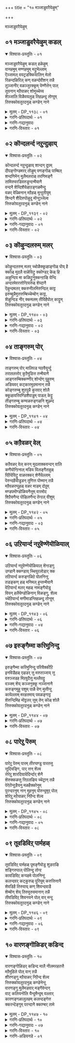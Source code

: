 +++
title = "१० मञ्जाडुवरैयेऴुम्"

+++

मञ्जाडुवरैयेऴुम्

## ०१ मञ्जाडुवरैयेऴुम् कडल्

<details open><summary>विश्वास-प्रस्तुतिः - ०१</summary>

मञ्जाडुवरैयेऴुम् कडल् हळेऴुम्  
वानहमुम् मण्णहमुम् मट्रुमॆल्लाम्  
ऎञ्जामल् वयट्रडक्कियालिन् मेलो  
रिळन्दळिरिल् कण् वळर्न्दवीशन् तन्नै  
तुञ्जानीर् वळञ्जुरक्कूम् पॆण्णैत्तॆन् पाल्  
तूयनान् मऱैयाळर् शोमुच्चॆय्य  
शॆञ्जालि विळैवयलुळ् तिहऴ्न्दु तोण्ऱुम्  
तिरुक्कोवलूरदनुळ् कण्डेन् नाने
</details>

<details><summary>मूलम् - DP_११३८ - ०१</summary>

मञ्जाडुवरैयेऴुम् कडल् हळेऴुम्  
वानहमुम् मण्णहमुम् मट्रुमॆल्लाम्  
ऎञ्जामल् वयट्रडक्कियालिन् मेलो  
रिळन्दळिरिल् कण् वळर्न्दवीशन् तन्नै  
तुञ्जानीर् वळञ्जुरक्कूम् पॆण्णैत्तॆन् पाल्  
तूयनान् मऱैयाळर् शोमुच्चॆय्य  
शॆञ्जालि विळैवयलुळ् तिहऴ्न्दु तोण्ऱुम्  
तिरुक्कोवलूरदनुळ् कण्डेन् नाने
</details>

<details><summary>गरणि-प्रतिपदार्थः - ०१</summary>

मञ्जु=मोडगळु, आडु=सुळिदाडुवन्थ, वरै=पर्वतगळु, एऴुम्=एळन्नू कडल् हळ्=कडलुगळु, एऴुम्=एळन्नू, वान् उलहुम्=मेलण लोकगळॆल्लवन्नू, मण् उलहुम्=भूलोकवन्नू, मट्रुम् ऎल्लाम्=इतर उळिद ऎल्लवन्नू, ऎञ्जामल्=हाळागदन्तॆ, कॆट्टुहोगदन्तॆ, वयट्रु=हॊट्टॆयल्लि, अडक्कि=अडगिसिकॊण्डु, ओर्=साटियिल्लद, आलिन्=आलद, इळम्=ऎळॆय, तळिरिल् मेल्=चिगुरॆलॆय मेलॆ, कण् वळर्न्द=पवडिसिद\(निद्रिसिद\), ईशन् तन्नै=सर्वेश्वरन, तुञ्जा=ऎन्दिगू कॊरॆयागद, नीर्=नीरिन, वळम्=समृद्धियाद, शुरुक्कूम्-प्रवहिसुव, पॆण्णै=पॆण्णै नदिय,\(दक्षिण पिनाकिनि नदिय\) तॆन् पाल्=दक्षिणभागदल्लि, तूय=परिशुद्धराद, नाल् मऱै आळर्=नाल्कु वेदगळन्नू कलितवरु\(वैदिकरु\), शोमु शॆय्य=सोमयागादिगळन्नु माडलु, शॆम् शालि=कॆम्बत्तद, विळै=बॆळॆयुव, वयलुळ्=गद्दॆगळल्लि, तिहऴ्न्दु=प्रकाशिसि, तॊन्ऱुम्=काणुत्तिरुव, तिरुक्कोवलूर् अदनुळ्=तिरुक्कोवलूरिनल्लि, कण्डेन् नाने=नाने कण्डॆनु.
</details>

<details><summary>गरणि-गद्यानुवादः</summary>

मोडगळु सुळिदाडुवन्थ पर्वतगळु एळन्नू, कडलुगळु एळन्नू, मेलण लोकगळॆल्लवन्नू, भूलोकवन्नू, उळिद ऎल्लवन्नू कॆट्टुहाळागदन्तॆ हॊट्टॆयल्लि अडगिसिकॊण्डु, साटियिल्लद आलद चिगुरॆलॆय मेलॆ पवडिसि निद्रिसिद सर्वेश्वरन, ऎन्दिगू कॊरॆयागद समृद्धियाद नीरिन प्रवाहवुळ्ळ पॆण्णै नदिय\(दक्षिण पिनाकिनि नदिय\)

तॆङ्कण भागदल्लि परिशुद्धवाद नाल्कु वेदगळन्नु कलितवरु सोमयागादिगळन्नु माडलु कॆम्बत्त बॆळॆयुव गद्दॆगळल्लि प्रकाशिसि काणुत्तिरुव तिरुक्कोवलूरिनल्लि नाने कण्डॆ.\(१\)
</details>

<details><summary>गरणि-विस्तारः - ०१</summary>

आऴ्वाररु हेळुत्तारॆ-तिरुक्कोवलूरु ऎम्बुदु दक्षिणभारतद प्रसिद्धवाद दिव्यक्षेत्र. इदु दक्षिण पिनाकिनि अथवा पॆण्णैनदिय तॆङ्कणदडदल्लि कॆम्बत्त हुलुसागि बॆळॆयुव विशालवाद गद्दॆगळ नडुवॆ बॆळगुत्तिदॆ. अल्लि, नाल्कु वेदगळन्नू साङ्गवागि कलित परिशुद्धस्वभावद वैदिकरु सोमयागादिगळन्नु मोकहितक्कागि नडसुत्तारॆ. नदियल्लि नीरु ऎन्दॆन्दिगू बत्तदॆ, कॊरॆयागदॆ, ऒन्दे समनागि, शुद्धवागि हरियुत्तिरुत्तदॆ.

ई तिरुक्कोवलूरु दिव्यक्षेत्रदल्लि भक्तरन्नु अनुग्रहिसुवुदक्कागि अर्चामूर्तियागिरुव सर्वेश्वरनु आपत्तिनल्लि ऒदगिबरुवन्थवनु, हिन्दॆ, महाप्रळय बन्दाग, अवनु एळुकुलपर्वतगळन्नू, एळु महासमुद्रगळन्नू, मेलण एळु लोकगळन्नू,भूलोकवन्नू, पाताळादि अधोलोकगळन्नू उळिद ऎल्लवन्नू ऒळगॊण्ड इडिय ब्रह्माण्डवन्ने तन्न हॊट्टॆयल्लि अडगिसिट्टुकॊण्डु, अवु यावुवू कॆडदन्तॆ,हाळागदन्तॆ नोडिकॊण्डवनु, अनन्तर अवने ऒन्दु अपूर्वविलक्षण शिशुवागि रूपगॊण्डु, साटियिल्लद आलद ऒन्दु चिगुरॆलॆय मेलॆ निर्लिप्तनागि पवडिसि बहुकाल निद्रिसिदवनु. इन्थ अद्भुतकारियूकरुणानिधियू आद ई सर्वेश्वरनन्नु इन्दु नन्न कण्णार इल्लि नाने कण्डुकॊण्डॆ\!
</details>

## ०२ कॊन्दलर्न्द नऱुन्दुऴाय्

<details open><summary>विश्वास-प्रस्तुतिः - ०२</summary>

कॊन्दलर्न्द नऱुन्दुऴाय् शान्दन् दूपम्  
दीपङ्गॊण्डमरर् तॊऴुम् पणङ्गॊळ् पाम्बिल्  
शन्दणिमॆन् मुलैमलराळ् तरणिमङ्गै  
तामिरुवरडिवरुडुन्दन्मैयानै  
वन्दनै शॆय्दिशैयेऴाऱङ्गळमैन्दु  
वळर् वेळ्विनान् मऱैहळ् मून्ऱुतीयुम्  
शिन्दनै शैदिरुपॊऴुदु मॊन्ऱुञ्जॆल्व  
त्तिरुकोवलूरदनुळ् कण्डेन् नाने
</details>

<details><summary>मूलम् - DP_११३९ - ०२</summary>

कॊन्दलर्न्द नऱुन्दुऴाय् शान्दन् दूपम्  
दीपङ्गॊण्डमरर् तॊऴुम् पणङ्गॊळ् पाम्बिल्  
शन्दणिमॆन् मुलैमलराळ् तरणिमङ्गै  
तामिरुवरडिवरुडुन्दन्मैयानै  
वन्दनै शॆय्दिशैयेऴाऱङ्गळमैन्दु  
वळर् वेळ्विनान् मऱैहळ् मून्ऱुतीयुम्  
शिन्दनै शैदिरुपॊऴुदु मॊन्ऱुञ्जॆल्व  
त्तिरुकोवलूरदनुळ् कण्डेन् नाने
</details>

<details><summary>गरणि-प्रतिपदार्थः - ०२</summary>

कॊन्दु=गॊञ्चलु गॊञ्चलागि, अलर्न्द=अरळिरुव, नऱु=सुवासनॆय, तुऴाय्=तुलसिय\(हारगळ\)न्नू, शान्दम्=गन्धवन्नू, दूपम्=धूपवन्नू, दीपम्=दीपवन्नू, कॊण्डु=तॆगॆदुकॊण्डु, अमरर्=देवतॆगळु, तॊऴुम्=पूजिसुव, पणम् कॊळ्=हॆडॆगळन्नुळ्ळ,

पाम्बिल्=शेषन मेलॆ=शन्दु=सुगन्धवन्नु, अणि=पूसिरुव, मॆल् मुलै=मृदुवाद मॊलॆगळुळ्ळ, मलराळ्=श्रीदेवियू, तरणिमङ्गै=भूदेवियू, ताम् इरुवर्=अवरिब्बरू, अडिवरुडुम्=पादसेवॆ माडुव, तन्मैयानै= हिरिमॆयुळ्ळ भगवन्तनन्नु वन्दनै शॆय्दु=नमस्करिसि, इशै एऴ्-सप्तस्वरगळिन्दलू, आऱु अङ्गम्=आरु वेदाङ्गगळिन्दलू, ऐन्दुवळर् वेळ्वि=पञ्चमहायज्ञगळिन्दलू, नान् मऱैहळ्=नाल्कु वेदगळिन्दलू, मून्ऱु तीयुम्=मूरु अग्निगळिन्दलू, इरुपोदुम्=ऎरडु वेळॆगळल्लियू, शिन्दनैशॆय्दु=चिन्तनॆ नडसुत्ता इरुव, ऒन्ऱुम्=साटियिल्लद, शॆल्वत्तु= भक्तर भाग्यवुळ्ळ, तिरुक्कोवलूर् अदनुळ्=तिरुक्कोवलूरु क्षेत्रदल्लि, कण्डेन् नाने=नाने कण्णार कण्डॆ.
</details>

<details><summary>गरणि-गद्यानुवादः - ०१</summary>

गॊञ्चलु गॊञ्चलागि अरळिरुव सुवासनॆय तुलसिय हारगळन्नू गन्धवन्नू धूपवन्नू दीपवन्नू तॆगॆदुकॊण्डु देवतॆगळु पूजिसुव हॆडॆगळुळ्ळ शेषन मेलॆ पवडिसि चन्दनवन्नु पूसिरुव मृदुवाद मॊलॆगळुळ्ळ श्रीदेवियू भूदेवियू इब्बरू पादसेवॆ माडुव हिरिमॆयुळ्ळ भगवन्तनन्नु नमस्करिसि, सप्तस्वरगळिन्दलू, आरु वेदाङ्गगळिन्दलू, पञ्चमहायज्ञगळिन्दलू, नाल्कु वेदगळिन्दलू, मूरु अग्निगळिन्दलू, ऎरडु वेळॆगळल्लियू चिन्तिसुत्ता इरुव साटियिल्लद भक्तर भाग्यवुळ्ळ तिरुक्कोवलूरिनल्लिनाने कण्णार कण्डॆ.\(२\)
</details>

<details><summary>गरणि-विस्तारः - ०२</summary>

आऴ्वाररु हेळुत्तारॆ- तिरुक्कोवलूरिनल्लि नॆलसिरुव सर्वेश्वरनु हॆडॆगळुळ्ळ शेषन मेलॆ पवडिसिद्दानॆ. श्रीदेवि भूदेविगळीर्वरू स्वामिय पादसेवॆयल्लि तॊडगिद्दारॆ. देवाधिदेवतॆगळुअल्लिगॆ बन्दु, परिमळवन्नु बीरुव गॊञ्चलुगॊञ्चलागि अरळिरुव तुलसिय हारगळिन्दलू, धूपदीप चन्दनादिगळिन्दलू पूजिसि, स्वामिगॆ नम्रतॆयिन्द तलॆबागि नमस्करिसुत्तारॆ. तिरुक्कोवलूरिनल्लि भगवन्तनन्नु भयभक्तियिन्द नमिसि पूजिसुव विष्ठराद वैदिकरिद्दारॆ. अवरु भगवन्तनिगागि इनिदागि सप्तस्वरगळ जोडणॆयिन्द कूडिद गान माडुत्तारॆ. आरु वेदाङ्गगळन्नु पट्ःइसुत्तारॆ. पञ्चमहायज्ञगळन्नु नडसुत्तारॆ. नाल्कु वेदगळिन्द स्तुतिसुत्तारॆ. त्रेताग्निगळिन्द पूजिसुत्तारॆ. हीगॆ, ऎरडु वेळॆगळल्लियू तप्पदॆ सर्वेश्वरनन्नु पूजिसुव भक्तर भाग्यवन्नुळ्ळद्दु ई तिरुक्कोवलूरु क्षेत्र. अपारमहिमनाद सर्वेश्वरनन्नु अल्लि नाने कण्णार कण्डॆ\!
</details>

## ०३ कॊऴुन्दलरुम् मलर्

<details open><summary>विश्वास-प्रस्तुतिः - ०३</summary>

कॊऴुन्दलरुम् मलर् च्चोळैक्कूऴाङ्गॊळ् पॊय् है  
क्कोळ् मुदलै वाळॆयिट्रु क्कॊण्डऱ् कॆळ् हि  
अऴुन्दिय मा कळिट्रुनुक्कन्ऱाऴि येन्दि  
अन्दरमेवरत्तोन्ऱियरुळ् शॆय्दानै  
ऎऴुन्दमलर् क्करुनीलमिरुन्दिल् काट्ट  
इरुम्बुन्नैमुत्तरुम्बिच्चॆम्बॊन् काट्ट,  
शॆऴुन्दिड नीर् क्कमलम् तीविहैपोल् काट्टुम्  
तिरुक्कोवलूरदनुळ् कण्डेन् नाने
</details>

<details><summary>मूलम् - DP_११४० - ०३</summary>

कॊऴुन्दलरुम् मलर् च्चोळैक्कूऴाङ्गॊळ् पॊय् है  
क्कोळ् मुदलै वाळॆयिट्रु क्कॊण्डऱ् कॆळ् हि  
अऴुन्दिय मा कळिट्रुनुक्कन्ऱाऴि येन्दि  
अन्दरमेवरत्तोन्ऱियरुळ् शॆय्दानै  
ऎऴुन्दमलर् क्करुनीलमिरुन्दिल् काट्ट  
इरुम्बुन्नैमुत्तरुम्बिच्चॆम्बॊन् काट्ट,  
शॆऴुन्दिड नीर् क्कमलम् तीविहैपोल् काट्टुम्  
तिरुक्कोवलूरदनुळ् कण्डेन् नाने
</details>

<details><summary>गरणि-प्रतिपदार्थः - ०३</summary>

कॊऴुन्दु=तळिरुगळिन्दलू, अलरुम् मलर्=अरळुव हूगळिन्दलू कूडिद, शोलै कुऴाम् कॊळ्=तोपुगळिन्द तुम्बिद, पॊय् है=सरोवरदल्लि, कोळ् मुदलै=क्रूरवाद मॊसळॆयु. वाळ् ऎयिऱु=कत्तियन्तॆ हरितवाद कोरॆहल्लुगळिन्द, कॊण्डर् कु=कालन्नु कच्चि हिडिदाग, ऎळ् हि=कृशवागि, अऴुन्दिय=दुःख\(सङ्कट\)पट्टु, मा कळिट्रुनुक्कू=दॊड्ड आनॆगॆ, अन्ऱु=अन्दु, आऴि एन्दि=चक्रायुधवन्नु धरिसि, अन्दरमेवर-आकाशवे इळिदु बरुवन्तॆ, तोन्ऱि=काणिसिकॊण्डु\(प्रत्यक्षवागि\) अरुळ् शॆय्दानै=कृपॆमाडिदवनन्नु, ऎऴुन्द=नीरिनिन्द मेलॆद्द, मलर् करुनीलम्=कन्नैदिलॆ हूवु, इरुन्दिल् काट्ट-इद्दलिनन्तॆ तोरुत्तिरलु, इरु पुन्नै=दॊड्डदॊड्ड हॊन्नॆमरगळु, मुत्तु=-मुत्तिन हागॆ, अरुम्बि=मॊग्गॊडॆदु, शॆम् पॊन् काट्ट=कॆम्पुचिन्नदन्तॆ तोरुत्तिरलु, शॆऴु=परिशुभ्रवाद, तडम् नीर्=तटाकद नीरिन मेलण, कमलम्=कॆन्दावरॆहूगळु, तीविहै=दीविगॆगळन्तॆ, काट्टुम्=तोरुत्तिरुव, तिरुक्कोवलूर् अदनुळ्=तिरुक्कोवलूरु क्षेत्रदल्लि, कण्डेन् नाने=नाने कण्णार कण्डॆ.
</details>

<details><summary>गरणि-गद्यानुवादः - ०२</summary>

तळिरुगळिन्दलू अरळुव हूगळिन्दलू कूडिद तोपुगळिन्द तुम्बिकॊण्ड सरोवरदल्लि क्रूरवाद मॊसळॆयु कत्तियन्तॆ हरितवाद कोरॆहल्लुगळिन्द कालन्नु कच्चिहिडिदाग, कृशवागि सङ्कटपट्ट दॊड्ड आनॆगॆ,अन्दु चक्रायुधवन्नु धरिसि, आकाशवे इळिदु बरुवन्तॆ काणिसिकॊण्डु कृपॆमाडिदवनन्नु, नीरिनिन्द मेलॆद्द कन्नैदिलॆ हू इद्दलिनन्तॆ तोरुव दॊड्डदॊड्ड हॊन्नॆमरगळु मुत्तिन हागॆ मॊग्गॊडॆदु कॆम्पुचिन्नदन्तॆ तोरुव, परिशुभ्रवाद तटाकद नीरिन मेलॆ कॆन्दावरॆहूगळु दीविगॆगळन्तॆ तोरुव तिरुक्कोवलूरिनल्लि नाने कण्डॆ.\(३\)
</details>

<details><summary>गरणि-विस्तारः - ०३</summary>

आऴ्वाररु हेळुत्तारॆ- तिरुक्कोवलूरिनल्लि नॆलसिरुव सर्वेश्वरनु परमकृपाळु. हिन्दॆ, ऒन्दु सल तळिरुगळिन्दलू अरळिद हूगळिन्दलू तुम्बिद तोपुगळिन्द सुत्तुवरिद तम्पाद सरोवरदल्लि, क्रूरवाद मॊसळॆय बायिगॆ सिक्किबिद्द आनॆयॊन्दु भगवन्तनन्नु दीनवागि प्रार्थिसलु आक्षणदल्ले स्वामियु चक्रधारियागि अल्लिगॆ धाविसि बन्दु, आ मॊसळॆय बायिन्द अदन्नु बिडिसलिल्लवे? हागॆये प्रकृतिरम्यवागिरुव तिरुक्कोवलूरिनल्लि भगवन्तनु भक्तरिगॆ कृपॆदोरुवुदरल्लि सन्देहवे इल्ल.
</details>

## ०४ ताङ्गरुम् पोर्

<details open><summary>विश्वास-प्रस्तुतिः - ०४</summary>

ताङ्गरुम् पोर् मालिपड प्पऱवैयूर्न्दु  
तरातलत्तोर् कुऱैमुडित्त तन्मैयानै  
आङ्गरुम्बिक्कण्णीर् शोर्न्दण् पुहूरुम्  
अडियवर् कट्कारमुदमानान् तन्नै  
कोङ्गरुम्बु शुरपुन्नै कुरवार् शोलै  
क्कूऴावरिवण्डिशैपाडुम् पाडल् केट्टु  
तीङ्गरुम्बु कण्वळरुङ्गऴनि शूऴ्न्द  
तिरुक्कोवलूरदनुळ् कण्डेन् नाने
</details>

<details><summary>मूलम् - DP_११४१ - ०४</summary>

ताङ्गरुम् पोर् मालिपड प्पऱवैयूर्न्दु  
तरातलत्तोर् कुऱैमुडित्त तन्मैयानै  
आङ्गरुम्बिक्कण्णीर् शोर्न्दण् पुहूरुम्  
अडियवर् कट्कारमुदमानान् तन्नै  
कोङ्गरुम्बु शुरपुन्नै कुरवार् शोलै  
क्कूऴावरिवण्डिशैपाडुम् पाडल् केट्टु  
तीङ्गरुम्बु कण्वळरुङ्गऴनि शूऴ्न्द  
तिरुक्कोवलूरदनुळ् कण्डेन् नाने
</details>

<details><summary>गरणि-प्रतिपदार्थः - ०४</summary>

ताङ्ग=तडॆदु\(सहिसि\)कॊळ्ळलु, अरु=असाध्यवाद, पोर्=युद्धदल्लि, मालि=मालियॆम्ब रक्कसनु, पड-मडिदुबीळुवन्तॆ, पऱवै=गरुड पक्षियन्नु, ऊर्न्दु=एरि, तरातलत्तोर्=धरातलदवर, कुऱै मुडित्त=कॊरतॆगळन्नु नीगिसिद, तन्मैयानै=दिव्यस्वभावदवनन्नु, कण् नीर्=कण्णीरु, अरुम्बि=मुत्तिनन्तॆ शोर्न्दु=प्रवहिसि, अन्बु कूरुम्= भक्तियन्नु तोरिसुव\(तिळिसुव\), अडियवर् कट्कु=भक्तरिगॆ, आङ्गु=अल्लिये\(आगले\),आर् अमुदम्=श्रेष्ठवाद\(विशिष्टवाद\), अमृतवे, आनान् तन्नै=आदवनन्नु, कोङ्गु अरुम्बु=कोङ्गुमरद हूगळू, शुरुपुन्नै=सुरुहॊन्नॆय हूगळु, कुरवु=कुरवु हूगळू,आर्=तुम्बिरुव, शोलै=तोपुगळल्लि, कुऴा-ऒट्टुगूडि\(गुम्पुगुम्पागि\), वरि=सुन्दरवाद, वण्डु=दुम्बिगळु, इशैपाडुम्=मधुरगानमाडुव, पाडल् केट्टु=हाडुगळन्नु केळु, तीम्=मधुरवाद, करुम्बु=कब्बु, कण् वळरुम्=निद्रिसुव, कऴनि=गद्दॆगळिन्द, शूऴ्न्द-सुत्तुवरिद, तिरुक्कोवलूर् अदनुळ्=तिरुक्कोवलूरु क्षेत्रदल्लि, कण्डेन् नाने=नाने कण्णार कण्डॆ.
</details>

<details><summary>गरणि-विस्तारः - ०४</summary>

सहिसलसाध्यवाद युद्धदल्लि मालि ऎम्ब रक्कसनु मडिदुबीळुवन्तॆ गरुडपक्षियन्नु एरि भूलोकदवर कॊरतॆगळन्नु नीगिसिद दिव्यस्बभावदवनन्नु, कण्णीरु मुत्तिनन्तॆ हरिसुत्ता भक्तियन्नु तोर्पडिसुव भक्तरिगॆ अल्लिये आगले विशिष्टवाद अमृतवे आदवनन्नु, कोङ्गु

सुरहॊन्नॆ,कुरव हूगळिन्द तुम्बिद तोफुगळल्लि गुम्पुगुम्पागि मधुरगान माडुव सुन्दरवाद दुम्बिगळ हाडुगळन्नु केळिमधुरवाद कब्बु निद्रिसुव गद्दॆगळिन्द सुत्तुवरिद तिरुक्कोवलूरिनल्लि नाने कण्डॆ\! \(४\)

आऴ्वाररु हेळुत्तारॆ- तिरुक्कोवलूरिनल्लि नॆलसिरुव भगवन्तनु सर्वेश्वरनु, भक्तपराधीननु,भूलोकद जनर सङ्कटगळन्नु परिहरिसतक्कवनु. हिन्दॆ मालि, माल्यवान्,सुमालि ऎम्ब मूवरु कडुक्रूरिगळाद राक्षसर हिंसॆयन्नु भूलोकवासिगळिगॆ तप्पिसुवुदक्कागि स्वामिये स्वतः गरुडारूढनागि बन्दु,अवरन्नु तन्न चक्रयुधदिन्द तरिदुहाकिदनल्लवे? भक्तिवशरागि कण्णीरु सुरिसुत्ता तम्म अतिशयवाद भक्तियन्नु भक्तरु स्वामियल्लि व्यक्तपडिसिदरॆन्दरॆ, अल्लिये आ क्षणदल्लिये स्वामियु मैदोरि अवरिगॆ आनन्दामृतवन्नु उणिसुववनल्लवे? सुलभसाध्यनू, भक्तवशनू आद आ स्वामियन्नु नानु तिरुक्कोवलूरिनल्लिये कण्डुकॊण्डॆ.
</details>

## ०५ कऱैवळर् वेल्

<details open><summary>विश्वास-प्रस्तुतिः - ०५</summary>

कऱैवळर् वेल् करन् मुदलाक्कवन्दन् वालि  
कणैयोन्ऱिनाल् मडिय विलङ्गैतन्नुळ्  
पिऱैयॆयिट्रु वाळरक्कर् शेनैयॆल्लाम्  
पॆरुन्दहैयोडुडन् तुणित्त पॊम्मान् तन्नै  
मऱैवळरप्पुहळ् वळर माडम् दोऱुम्  
मण्डपमॊण्डॊळियनैत्तुम् वारमोद  
शिऱैयणैन्द पॊऴिलणैन्द तॆन्ऱल् वीशुम्  
तिरुक्कोवलूरदनुळ् कण्डेन् नाने
</details>

<details><summary>मूलम् - DP_११४२ - ०५</summary>

कऱैवळर् वेल् करन् मुदलाक्कवन्दन् वालि  
कणैयोन्ऱिनाल् मडिय विलङ्गैतन्नुळ्  
पिऱैयॆयिट्रु वाळरक्कर् शेनैयॆल्लाम्  
पॆरुन्दहैयोडुडन् तुणित्त पॊम्मान् तन्नै  
मऱैवळरप्पुहळ् वळर माडम् दोऱुम्  
मण्डपमॊण्डॊळियनैत्तुम् वारमोद  
शिऱैयणैन्द पॊऴिलणैन्द तॆन्ऱल् वीशुम्  
तिरुक्कोवलूरदनुळ् कण्डेन् नाने
</details>

<details><summary>गरणि-प्रतिपदार्थः - ०५</summary>

कऱैवळर्=\(हिन्दॆय\)कलॆयन्नु हॆच्चिसुव, वेल्=वेलायुधद सेनॆयुळ्ळ, करन् मुदला=खरने मॊदलादवरन्नू, कवन्दन्=कबन्धनन्नू, वालि=वालियन्नू, कणै=बाण, ऒन्ऱिनाल्=ऒन्दरिन्दले, मडिय=सायुवन्तॆयू, इलङ्गैतन्नुळ्=लङ्कॆयल्लि, पिऱै ऎयिऱु=बालचन्द्रनन्तॆ मॊनचाद हल्लुगळ, वाळ् अरक्कर्=खड्गधारिगळाद राक्षसर, शेनैयॆल्लाम्-एनॆयन्नॆल्ला, पॆरुन्दहैयोडु=अवर हिरिय ऒडॆयनॊडनॆ, उडन्=आगले,बेग, तुणित्त=नाशगॊळिसिद, पॊम्मान् तन्नै=सर्वेश्वरनन्नु, मऱै वळर=वेदघोषवु वृद्धियागुत्तिरुव\(बॆळॆयुत्तिरुव\), पुहळ् वळर=कीर्तियु हॆच्चुत्तिरुव, माडम् तोऱुम्=महडिमनॆगळु, मण्डपम्=मण्टपगळु, ऒण् तॊळि=सुन्दरवाद बीदिगळु, अनैत्तुम्=ऎल्लवू

वारम् ओद=कीर्तनगळन्नु हाडुव, शिऱै=सरोवरगळिन्द, अणैन्द-कूडिद, पॊऴिल्=तोपुगळिन्द, अणैन्द=कूडिद, तॆन्ऱल्=तॆङ्कणगाळि, वीशुम्-बीसुव, तिरुक्कोवलूर् अदनुळ्=तिरुक्कोवलूरु क्षेत्रदल्लि, कण्डेन् नाने=नाने कण्णार कण्डॆ.
</details>

<details><summary>गरणि-गद्यानुवादः - ०३</summary>

\(हिन्दॆय\)कलॆयन्नु हॆच्चिसुव वेलायुधद सेनॆयुळ्ळ खरने मॊदलादवरन्नू, कबन्धनन्नू,वालियन्नू, बाणवॊन्दरिन्दले सायुवन्तॆयू लङ्कॆयल्लि बालचन्द्रनन्तॆ मॊनचाद हल्लुगळ खड्गधरैगळाद राक्षसर सेनॆयन्नॆल्ला अवर हिरिय ऒडॆयनॊडनॆ आगले नाशगॊळिसिद सर्वेश्वरनन्नु वेदघोषवु वृद्धियागुत्तिरुव, कीर्तियु हॆच्चुत्तिरुव महडिमनॆगळु, मण्टपगळु, सुन्दरवाद बीदिगळु, ऎल्लवू कीर्तनॆगळन्नु हाडुव मत्तु सरोवरगळिन्द कूडिद तोपुगळिन्द कूडिद तॆङ्कणगाळि बीसुव तिरुक्कोवलूरिनल्लि नाने कण्डॆ.\(५\)
</details>

<details><summary>गरणि-विस्तारः - ०५</summary>

तिरुक्कोवलूरिनल्लि नॆलसिरुव स्वामिय हिरिमॆ ऎन्थाद्दु? हिन्दॆ, श्रीरामावतारियागि सर्वेश्वरनु तन्न कोदण्डवॊन्दर सहायदिन्दले, खरनन्नू, कबन्धनन्नू,वालियन्नू अवरॆल्लर दुष्टसेनाबलवन्नू नाशगॊळिसिदनु. अल्लदॆ, लङ्कॆगॆ होगि अल्लिद्द क्रूरराक्षस गुणगळन्नू अवर ऒडॆयनाद रावणनन्नू सदॆबडिदु देशक्कॆ सुखसन्तोषगळन्नु ऒदगिसिदनु, दुष्टनिग्रह मत्तु शिष्टरक्षणॆयन्नु माडिद हिरिमॆयुळ्ळवनु भगवन्त.

तिरुक्कोवलूरू सह हिरिमॆयुळ्ळद्दु. अल्लि ऎल्लिनोडिदरू वेदघोष तुम्बिरुत्तदॆ. भक्तर कीर्तियिन्द तुम्भिरुत्तदॆ. सम्पत्तु समृद्धवागिदॆ. महडिमनॆगळिन्दलू, मण्टपगळिन्दलू, सॊगसागि अलङ्करिसिद बीदिगळिन्दलू भगवन्तनिगॆ सम्बन्धिसिद कीर्तनॆ,भजनॆ,मॊदलादवुगळिन्दलू शोभिसुत्तदॆ. उत्तमवाद परिशुद्धवाद नीरिरुव सरोवरगळिन्दलू तोपुगळिन्दलू, सुत्तुवरिदु तॆङ्कणगाळि अल्लि मन्दमन्दवागि मधुरवागि बीसुत्तिरुत्तदॆ. इन्थ सन्निवेशदल्लि अल्लदॆ सर्वेश्वरनन्नु इन्नॆल्लि आराधिसलु हितविद्दीतु?
</details>

## ०६ उऱियार्न्द नऱुवॆण्णॆयॊळियाल्

<details open><summary>विश्वास-प्रस्तुतिः - ०६</summary>

उऱियार्न्द नऱुवॆण्णॆयॊळियाल् शॆन्ऱङ्गु  
उण्डानै क्कण्डाय् च्चियुरलोडार् क्क  
तऱियार्न्द करुङ्गळिऱे पोलनिन्ऱु  
तडङ्कण् हळ् मनिमल् हुन्तन्मैयानै  
वॆऱियार्न्द मलर् महळ् नामङ्गैयोडु  
वियन् हलैयॆण्डोळिनान् विळङ्गु, शॆल्व  
च्चॆऱियार्न्द मणीमाडन्तिहळ्न्दु तोन्ऱुम्  
तिरुक्कोवलूरदनुळ् कण्डेन् नाने
</details>

<details><summary>मूलम् - DP_११४३ - ०६</summary>

उऱियार्न्द नऱुवॆण्णॆयॊळियाल् शॆन्ऱङ्गु  
उण्डानै क्कण्डाय् च्चियुरलोडार् क्क  
तऱियार्न्द करुङ्गळिऱे पोलनिन्ऱु  
तडङ्कण् हळ् मनिमल् हुन्तन्मैयानै  
वॆऱियार्न्द मलर् महळ् नामङ्गैयोडु  
वियन् हलैयॆण्डोळिनान् विळङ्गु, शॆल्व  
च्चॆऱियार्न्द मणीमाडन्तिहळ्न्दु तोन्ऱुम्  
तिरुक्कोवलूरदनुळ् कण्डेन् नाने
</details>

<details><summary>गरणि-प्रतिपदार्थः - ०६</summary>

उऱि आर्न्द=नॆलुविनल्लि शेखरिसिट्ट, नऱु=परिमळदिन्द कूडिद, वॆण्णॆय्=बॆण्णॆयन्नु, ऒळियाल्=बॆळकिनल्लि\(प्रकाशदल्लि\), शॆन्ऱु=नडॆदु होगि, अङ्गु=अल्लि, उण्डानै=उण्डवनन्नु, कण्डु=नोडि, आय् च्चि=गॊल्लतियाद यशोदॆयु, उरलोडु=ऒरळिनॊडनॆ, आर् क्क=कट्टिहाकलु, तऱि=कम्बदॊडनॆ, आर्न्द-बिगियल्पट्ट, करुकळिऱु पोल-करिय आनॆयन्तॆ, निन्ऱु-निन्तु,तड=विशालवाद, कण् हळ्-कण्णुगळल्लि, पनि मल् हुम्=नीरु तुम्बिकॊण्डिरुव, तन्मैयानै=स्वभावदवनन्नु, वॆऱि=परिमळवु, आर्न्द=तुम्बिकॊण्डिरुव, मलर्-तावरॆ हूविन, महळ्= मगळाद श्रीदेवियॊडनॆयू, ना मङ्गैयोडु=सरस्वती देवियॊडनॆयू, वियन्=अतिविशिष्टवाद\(अपरूपवाद\) कलै=प्रकाश\(तेजस्सिनिन्द\)दिन्दलू, ऎण् तोळिनाल्=ऎण्टुतोळुगळिन्द, विळङ्गु=बॆळगुव, शॆल्वम्=सम्पत्तिनिन्दलू, शॆऱि=ऒत्तागि, आर्न्द=तुम्बिकॊण्डिरुव, मणिमाडम्=रत्नखचितवाद महडिमनॆगळु, तिहऴ्न्दु तोन्ऱुम्=बॆळगुत्ता, तोरुव तिरुक्कोवलूर् अदनुळ्=तिरुक्कोवलूरु क्षेत्रदल्लि, कण्डेन् नाने=नाने कण्णार कण्डॆ.
</details>

<details><summary>गरणि-गद्यानुवादः - ०४</summary>

नॆलुविनल्लि शेखरिसिट्ट सुवासनॆय बॆण्णॆयन्नु बॆळकिनल्लि नडॆदु होगि,अल्लि अदन्नुण्डवनन्नु कण्डु गॊल्लतियाद यशोदॆयु ऒरळिगॆ कट्टिहाकलु, कम्बक्कॆ बिगियल्पट्ट करिय आनॆयन्तॆ निन्तु, विशालवाद कण्णुगळल्लि नीरु तुम्बिकॊण्डिरुव स्वभावदवनन्नु, परिमळभरितवाद तावरॆहूविन मगळाद श्रीदेवियॊडनॆयू, सरस्वतीदेवियॊडनॆयू अतिविशिष्टवाद\(अपरूपवाद\) तेजस्सिनिन्दलू\) ऎण्टु तोळुगळिन्दलू बॆळगुव सम्पत्तिनिन्दलू, दट्टवागि कूडिकॊण्डिरुव रत्नखचितवाद महडिमनॆगळु बॆळगुत्ता तोरुव तिरुक्कोवलूरिनल्लि नाने कण्डॆ.\(६\)
</details>

<details><summary>गरणि-विस्तारः - ०६</summary>

तिरुक्कोवलूरिनल्लि नॆलसिरुव सर्वेश्वरन् हिन्दॆ, बालकृष्णनागि अवतरिसिद्दु. नन्दगोकुलदल्लि बालकृष्णनु मनॆयल्लि नॆलुविनल्लि भद्रवागि शेखरिसिट्टिद्द बॆण्णॆयन्नु अदर बॆळकिनल्लिये कण्डुकॊण्डु अदन्नु अल्लिये तिन्नुत्तिद्दद्दन्नु यशोदॆ कण्डळु. अवळिगॆ कोपबन्तु. अवनन्नु अवन दुष्टतनक्कॆ शिक्षॆ माडुवुदक्कागि ऒरळिगॆ कट्टिहाकिदळु. बलवाद कम्बक्कॆ सरपणियिन्द बिगिद सलगनन्तॆ, अवनु आग कण्डनु. अवन विशालवाद कण्णुगळल्लि नीरुतुम्बिकॊण्डित्तु. अळुववन हागॆ मुखमाडिकॊण्डिद्दनु. अवनु निजवागि अत्तने? अवनु मायावि ऎम्बुदु तिळियदे?

आ सर्वेश्वरनु नॆलसिरुव तिरुक्कोवलूरु ऎल्ल बगॆयल्लियू सम्पद्भरितवादद्दु. अल्लि दट्टवागि नॆलॆनिन्तिरुव रत्नखचितवाद महडिमनॆगळिवॆ. ऐश्वर्यवू ज्ञानवू बलवू ऎल्लॆल्लियू तुम्बि हरडिदॆ. मिगिलागि, सर्वेश्वरने अल्लि नॆलसि, भक्तरन्नु अनुग्रहिसुत्तानॆ.
</details>

## ०७ इरुङ्गैम्मा करिमुनिन्दु

<details open><summary>विश्वास-प्रस्तुतिः - ०७</summary>

इरुङ्गैम्मा करिमुनिन्दु परियैक्कीऱि  
इनविडैहळ् एऴडर् त्तु मरुतञ्जाय् त्तु  
वरुञ्जडह मिऱवुदैत्तु मल्लैयट्टु  
वञ्जम् शॆय् कञ्जनुक्कू नञ्जानानै  
करुङ्गमुहु पशुम् पाळै वॆण् मुत्तीन्ऱु  
कायॆल्लाम् मरहतमाय् पवळङ्गाट्ट  
शॆरुन्दिमिह मॊट्टलर् त्तुम् तेन् कॊळ् शोलै  
त्तिरुक्कोवलूरदनुळ् कण्डेन् नाने
</details>

<details><summary>मूलम् - DP_११४४ - ०७</summary>

इरुङ्गैम्मा करिमुनिन्दु परियैक्कीऱि  
इनविडैहळ् एऴडर् त्तु मरुतञ्जाय् त्तु  
वरुञ्जडह मिऱवुदैत्तु मल्लैयट्टु  
वञ्जम् शॆय् कञ्जनुक्कू नञ्जानानै  
करुङ्गमुहु पशुम् पाळै वॆण् मुत्तीन्ऱु  
कायॆल्लाम् मरहतमाय् पवळङ्गाट्ट  
शॆरुन्दिमिह मॊट्टलर् त्तुम् तेन् कॊळ् शोलै  
त्तिरुक्कोवलूरदनुळ् कण्डेन् नाने
</details>

<details><summary>गरणि-प्रतिपदार्थः - ०७</summary>

इरु कै=उद्दनाद सॊण्डलिन, मा=बलिष्ठवाद, करि=आनॆयन्नु, मुनिन्दु=कोपदिन्द मुगिसि, परियै=कुदुरॆयन्नु, कीऱि=सीळिनाशपडिसि, इनम्-गुम्पाद, विडैहळ् एऴ्-एळु वृषभगळन्नु,अडर् त्तु=अडगिसिट्टु, मरुतम्=ऎरडु मत्तीमरगळन्नु, शाय् त्तु=मुरिदु सायिसि, वरुम्=मेलॆनुग्गिबरुव, शहटम्=शकटवन्नु, इऱ=सायुवन्तॆ, उदैत्तु=ऒदॆदु, मल्लै=मल्लरन्नु, अट्टु=सदॆबडिदु, वञ्जम् शॆय्=वञ्चनॆ माडुव, कञ्जनुक्कू=कंसनिगॆ, नञ्जु=विषस्वरूप, आनानै=आदवनन्नु, करुकमुहु=कप्पनॆय अडकॆमरगळ, पशु पाळै=हळदिय हॊम्बाळॆय, वॆण्=बिळिय, मुत्तु=मुत्तुगळ,ईन्ऱु=पडॆयुव, काय् ऎल्लाम्=कायिगळॆल्लवू, मरहतम् आय्=मरकतवागि, पवळम् काट्ट=\(ऒळगॆ\) हवळगळन्नु तोरिसुव, शॆरुन्दि=सुरहॊन्नॆयु, मिह=बहळ हॆच्चागि, मॊट्टु=मॊग्गुगळन्नु, अलर् त्तुम्=अरळिसुव, तेन् कॊळ्=जेनुतुम्बिरुव, शोलै=तोपुगळन्नुळ्ळ, तिरुक्कोवलूर् अदनुळ्=तिरुक्कोवलूरु क्षेत्रदल्लि, कण्डेन् नाने=नाने कण्णार कण्डॆ.
</details>

<details><summary>गरणि-विस्तारः - ०७</summary>

उद्दवाद सॊण्डिलिन बलिष्ठवाद आनॆयन्नु मुनिदुकॊन्दु, कुदुरॆयन्नु सीळिनाशपडिसि, ऒट्टुगूडिद एळुवृषभगळन्नु अडगिसिट्टु

ऎरडु मत्तीमरगळन्नु मुरिदु सायिसि, मेलॆ नुग्गि बरुव शकटवु सायुवन्तॆ ऒदॆदु, मल्लरन्नु सदॆबडिदु, वञ्चकनाद कंसनिगॆ विषस्वरूपनादवनन्नु, कप्पगिरुव अडकॆमरगळ हळदिय हॊम्बाळॆयल्लि बिळिय मुत्तुगळु ईनुव कायिगळॆल्लवू मरकतदन्तॆयू अवुगळ ऒळगडॆ इरुवुदॆल्लवू हवळवागियू तोरुव मत्तु सुरहॊन्नॆय बहळ हॆच्चाद मॊग्गुगळॆल्लवू अरळि जेनन्नु तुम्बिरुव तोपुगळिन्द कूडिद तिरुक्कोवलूरिनल्लि नाने कण्डॆ.\(७\)

तिरुक्कोवलूरिनल्लि नॆलसिरुव सर्वेश्वरनु परमसमर्थनु. हिन्दॆ, अवनु श्रीकृष्णनागि अवतरिसिदाग, अवनु ऎळॆयमगुवागिद्दागिनिन्दलू नाना बगॆय अद्भुतसाहसगळन्नु नडसि, समर्थनॆनिसिकॊण्डवनु\! तन्न मेलॆ नुग्गिबन्द कुवलयापीडवॆम्ब मद्दानॆयन्नू बहळसुलभवाहॊ कॊन्दुहाकिदनु. हागॆये, कुदुरॆय रूपवन्नुतळॆदु अवनन्नु कॊल्ललु बन्द केशियॆम्ब राक्षसनन्नु सीळिकॊन्दु हाकिदनु. ऎरडु मत्तीमरगळ स्वरूपदल्लि बॆळॆयुत्तिद्द रक्कसरन्नु, आ मरगळ नडुवॆ इरुव स्थळदल्लि नुसुळि होगुव यत्नमाडि, आ ऎरडु मरगळनु मुरिदु उरुडिसिदनु. बण्डिय रूपदल्लि अवन मेलॆ हरिदु अवनन्नु कॊल्ललुबन्द शकटासुरनन्नु तन्न पुट्ट कालिनिन्दले आटवाडुवन्तॆ ऒदॆदु मुरिदु कॆडविदनु. अवन मेलॆ काळगक्कॆन्दु बन्द नुरित मल्लरन्नु, निरायासवागि बडिदुहाकिदनु. वञ्चकनाद कंसनन्नु कॊन्दु हाकिदनु. हीगॆ, दुष्टनिग्रह समर्थनु आ स्वामि\!

तिरुक्कोवलूरिनल्लि ऎल्लि नोडिदरू अडकॆय तोटगळु, सुरहॊन्नॆ तोपुगळु, कप्पगिरुव अडकॆय मरगळल्लि हळदिय हॊम्बाळॆगळु हॊळॆयुत्तवॆ. आ हॊम्बाळॆगळल्लि बिळिय मुत्तुगळ् पोणिसिदन्तॆ इरुव मॊग्गुगळॆल्लवू हसुराद कायिगळागुत्तवॆ. अवु “मरकतमणि”गळन्तॆयू, अवुगळ ऒळगडॆ इरुव अडकॆय गोटु उत्तमवाद हवळदन्तॆयू शोभिसुत्तवॆ. सुरहॊन्नॆ मरगळल्लि मॊग्गुगळु जिगियुत्तवॆ. अवुगळॆल्ल बिरिदु हूवागि, जेनुतुम्बि सुरिसुत्तवॆ.अल्लिये, आ सुन्दर प्रकृतिय नडुवॆये सर्वेश्वरनु ईग, भक्तरन्नु अनुग्रहिसुवुदक्कागि नॆलसिद्दानॆ.
</details>

## ०८ पारेऱु पॆरुम्

<details open><summary>विश्वास-प्रस्तुतिः - ०८</summary>

पारेऱु पॆरुम् पारम् तीरप्पण्डु पारतत्तु  
त्तूदियङ्गि, पार् त्तन् शॆल्व  
त्तेरेऱु शारदियायॆदिर्न्दार् शेनै  
शॆरुक्कळत्तु त्तिऱलऴिय च्चॆट्रान् तन्नै  
पेरेऱॊन्ऱुडैयनु मळहैक्कोनुम्  
पुरन्दरनुम् नान् मुहनुम् पॊरुन्दुमूर् पोल्  
शोरेऱु मऱैयाळर् निऱैन्द शॆल्व  
त्तिरुक्कोवलूरदनुळ् कण्डेन् नाने
</details>

<details><summary>मूलम् - DP_११४५ - ०८</summary>

पारेऱु पॆरुम् पारम् तीरप्पण्डु पारतत्तु  
त्तूदियङ्गि, पार् त्तन् शॆल्व  
त्तेरेऱु शारदियायॆदिर्न्दार् शेनै  
शॆरुक्कळत्तु त्तिऱलऴिय च्चॆट्रान् तन्नै  
पेरेऱॊन्ऱुडैयनु मळहैक्कोनुम्  
पुरन्दरनुम् नान् मुहनुम् पॊरुन्दुमूर् पोल्  
शोरेऱु मऱैयाळर् निऱैन्द शॆल्व  
त्तिरुक्कोवलूरदनुळ् कण्डेन् नाने
</details>

<details><summary>गरणि-प्रतिपदार्थः - ०८</summary>

पार्=भूमियल्लि, एऱु=बॆळॆयुत्तिरुव, पॆरु पारम्=दॊड्डभारवु, तीर=तॊलगुवन्तॆ, पण्डु=हिन्दॆ ऒन्दु कालदल्लि, पारदत्तु=भारतयुद्धद, तूदु इयङ्गि=सन्धिदूतनागि\(दौत्यवन्नु नडसि\), पार् त्तन्=पार्थन, शॆल्वम् तेर् एऱु=सुन्दरवाद रथवन्नु नडसुव, शारदि आय्=सारथियागि, ऎदिर्न्दार्=शत्रुगळ, सेनै=सेनॆगळुळ्ळ, शॆरुकळत्तु=युद्धभूमियल्लि, तिऱल् अऴिय=सामर्थ्यवॆल्ल अळियुवन्तॆ माडि, शॆट्रान् तन्नै=नाशगॊळिसिदवनन्नु, पोर् एऱु ऒन्ऱु उडैयानुम्=होराडुवन्थ ऒन्दु वृषभवन्नुळ्ळवनू, अळहै कोनुम्= अलकापुरिय राजनू, पुरन्दरनुम्=देवेन्द्रनू, नान् मुहनुम्=नाल्मुखनू, पॊरुन्दुम्=\(आश्रयिसि\)हॊन्दिकॊळ्ळुव, ऊर् पोल्=ऊरिन हागॆ, शीर् एऱु=\(हिरिमॆय\)सम्पत्तु तुम्बिरुव, मऱैयवर्=वैदिकरु, निऱैन्द=तुम्बिरुव, शॆल्वत्तु=सम्पत्तिन, तिरुक्कोवलूर् अदनुळ्=तिरुक्कोवलूरु क्षेत्रदल्लि, कण्डेन् नाने=नाने कण्णार कण्डॆ.
</details>

<details><summary>गरणि-गद्यानुवादः - ०५</summary>

भूमियल्लि हॆच्चुत्तिरुव महाभारवु तॊलगुवन्तॆ, हिन्दॆ ऒन्दु कालदल्लि, भारतयुद्धद सन्धि दौत्यनडसि, पार्थनसुन्दरवाद रथवन्नु नडसुव सारथियागि, शत्रुगळ सेनॆगळुळ्ळ युद्ध भूमियल्लि अवर सामर्थ्यवॆल्ल उडुगुवन्तॆ माडि अवरन्नु नाशगॊळिसिदवनन्नु, होराडुवन्थ वृषभवन्नुळ्ळवनू, अलकापुरिय राजनू, देवेन्द्रनू, नाल्मुखनू आश्रयिसुव ऊरिन हागॆ हिरिमॆय वैदिकरु नॆलसिरुव सम्पत्तन्नुळ्ळ तिरुक्कोवलूरिनल्लि नाने कण्डॆ.\(८\)
</details>

<details><summary>गरणि-विस्तारः - ०८</summary>

सर्वेश्वरन मूरु महत्कार्यगळल्लि ऒन्दाद अपरिमितवाद भूभारवन्नु इळिसुवुदक्कागि, महाभारत युद्धक्कॆ मुञ्चितवागि, कौरव पाण्डवर नडुवॆ सन्धितरुवुदक्कॆन्दु शान्तिदूतनागि कॆलसवन्नु नडसिदनु. सन्धिकार्यवु विफलगॊळ्ळलु, पाण्डवर कडॆय पार्थनिगॆ सारथियागि, युद्धभूमियल्लि ऎदुराळिगळ बलवॆल्ल उडुगुवन्तॆ माडि, अवरिगॆ जयगॊळिसिकॊट्टनु.

सर्वेश्वरनन्नु आश्रयिसि पूजिसलु वृषभवाहननाद शिवनू चतुर्मुख ब्रह्मनू, देवेन्द्रनू, कुबेरनू इतर अष्टदिक्पालकरू परमपददल्लि नॆरॆयुव हागॆये, तिरुक्कोवलूरिनल्लि देवतॆगळष्टे हिरिमॆयन्नुळ्ळ वेदवित्तुगळु आश्रयिसि भजिसलु सुलभनागि अल्लि नॆलसिद्दानॆ.
</details>

## ०९ तूवडिविऱ् पार्महळ्

<details open><summary>विश्वास-प्रस्तुतिः - ०९</summary>

तूवडिविऱ् पार्महळ् पूमङ्गैयोडु शुडराऴि  
शङ्गिरुपाल् पॊलिन्दु तोन्ऱ  
कावडिविऱ् कऱ्पहमे पोलनिन्ऱु  
कलन्दवर् कट्कुरुळ् पुरियुम् करुत्तिनानै  
शेवडिहै तिरुवाय् कण् शिवन्दवाडै  
शॆम्बॊन् शॆय् तिरुवुरुवमानान् तन्नै  
तीवडिविऱ् शिवनयने पोल् वार् मन्ऱु  
तिरुक्कोवलूरदनुळ् कण्डेन् नाने
</details>

<details><summary>मूलम् - DP_११४६ - ०९</summary>

तूवडिविऱ् पार्महळ् पूमङ्गैयोडु शुडराऴि  
शङ्गिरुपाल् पॊलिन्दु तोन्ऱ  
कावडिविऱ् कऱ्पहमे पोलनिन्ऱु  
कलन्दवर् कट्कुरुळ् पुरियुम् करुत्तिनानै  
शेवडिहै तिरुवाय् कण् शिवन्दवाडै  
शॆम्बॊन् शॆय् तिरुवुरुवमानान् तन्नै  
तीवडिविऱ् शिवनयने पोल् वार् मन्ऱु  
तिरुक्कोवलूरदनुळ् कण्डेन् नाने
</details>

<details><summary>गरणि-प्रतिपदार्थः - ०९</summary>

तू=परिशुद्धवाद, वडिविल्=स्वरूपदिन्द, पार्महळ्=भूदेवियन्नू, पूमङ्गैयोडु=श्रीदेवियन्नू, शुडर् आऴि=प्रकाशिसुव\(तीक्ष्णवाद\) चक्रायुधवन्नू, शङ्गु=शङ्खवन्नू, इरुपाल्=ऎरडु पक्कगळल्लू हॊन्दि, पॊलिन्दु=प्रकाशिसुत्ता, निन्ऱ=इरुव, का=तोपुगळ, वडिविल्=रूपदल्लि, कऱ्पहमे पोल=कल्पवृक्षवे ऎम्बन्तॆ, निन्ऱु=नॆलसि, कलन्दवर् कट्कु=नॆरॆदवरिगॆ, अरुळ् पुरियुम्=कृपॆदोरुव, करुत्तिनानै=स्वभावदवनन्नु, शे अडि कै=कॆम्पाद पादगळु कैगळु, तिरुवाय् कण्-श्रेष्ठवाद बायि, कण्णुगळु, उळ्ळ शिवन्द आडै=कॆम्पु पीताम्बरवन्नु धरिसिद, शॆम् पॊन् शॆय्=कॆम्पु चिन्नदिन्दाद, तिरु उरुवुम्=पवित्रवाद रूपदवनु, आनान् तन्नै=आदवनन्नु, ती वडिविल्=अग्निस्वरूपनाद\(ज्योतिस्वरूपनाद\), शिवन् अयने पोल्वार्=शिवनन्नू, अजनन्नू होलुवन्थ, मन्नु=शाश्वतवाद, तिरुक्कोवलूर् अदनुळ्=तिरुक्कोवलूरु क्षेत्रदल्लि, कण्डेन् नाने=नाने कण्णार कण्डॆ.
</details>

<details><summary>गरणि-गद्यानुवादः - ०६</summary>

परिशुद्धवाद रूपद भूदेवियन्नू श्रीदेवियन्नू तीक्ष्णवाद बॆळगुव चक्रायुधवन्नू शङ्खवन्नू ऎरडु पक्कगळल्लू कूडि, प्रकाशिसुत्ता नॆलसिरुव तोपुगळ रूपदल्लि कल्पवृक्षवे ऎम्बन्तॆ नसॊ, नॆरॆदवरिगॆ कृपॆदोरुव स्वभावदवनन्नु कॆम्पाद पादगळु कैगळु श्रेष्ठवाद बायिकण्णुगळु, कॆम्पु पीताम्बर, कॆम्फु चिन्नदन्थ पवित्रवाद रूपवुळ्ळवनन्नु, ज्योतिस्वरूपद शिवनन्नू ब्रह्मनन्नू होलुवन्थवनन्नु शाश्वतवाद तिरुक्कोवलूरिनल्लि नाने कण्डॆ.\(९\)
</details>

<details><summary>गरणि-विस्तारः - ०९</summary>

ई पाशुरदल्लि आऴ्वाररु सर्वेश्वरन दिव्यस्वरूप स्वभावगळन्नु हेळुत्तारॆ-

भगवन्त अद्भुतसुन्दर. अवन कैगळू तिरुवडिगळू कॆम्पगॆ कोमलवागिवॆ. अवन बायि परिशुद्धवादद्दु. अवन कण्णुगळु विशालवागि सॊबगिनिन्द कूडिदवु. अवनुट्ट पीताम्बर कॆम्पुबण्णद्दु. अवन देहकान्तियो-अदु कॆम्पुचिन्नदन्तॆ मॆरॆगुळ्ळद्दु. अवन ऒन्दु कैयल्लि तेजोमयवाद तीक्ष्णवाद चक्रायुधविदॆ. अवन इन्नॊन्दु कैयल्लि धवळशङ्खविदॆ. परिशुद्धस्वरूपळाद भूदेवियू कमलोद्भवॆयाद श्रीदेवियू अवन ऎरडु पक्कगळल्लि आश्रयपडॆदिद्दारॆ. निगिनिगिसुव ज्योतिस्वरूपनाद शिवनन्नू ब्रह्मनन्नू अवनु होलुत्तानॆ. इन्थ दिव्यसॊबगिन स्वरूपद सर्वेश्वरनु धरॆगिळिदु बन्दिरुव कल्पवृक्षवे ऎम्बन्तॆ शोभिसुत्तानॆ. कल्पवृक्षदडियल्लि निन्तु बेडिद्दन्नु अदु नीडुव हागॆये शाश्वतवागि नॆलसिरुव भगवन्तन सम्मुखदल्लि नॆरॆद भक्तसमूहक्कॆ अवरवर कोरिकॆगळन्नु अनुग्रहिसुव परम कृपाळु अवनु. अवनन्नु नानु तिरुक्कोवलूरिनल्ले कण्डॆ.
</details>

## १० वारणङ्गॊळिडर् कडिन्द

<details open><summary>विश्वास-प्रस्तुतिः - १०</summary>

वारणङ्गॊळिडर् कडिन्द मालै नीलमरहतत्तै  
मऱैमुहिले पोल् वान् तन्नै  
शीरणङ्गु मऱैयाळर् निऱैन्द शॆल्व  
त्तिरुक्कोवलूरदनुळ् कण्डेनॆन्ऱु  
वारणङ्गु मुलैमडवार् मङ्गैवेन्दन्  
वाट् कलियनॊलि यैन्दुमैन्दुम् वल्लार्  
कारणङ्गळालुलहम् कलन्दङ्गेत्त  
क्करन्दॆङ्गुम् परन्दानै क्काण्बर् तामे
</details>

<details><summary>मूलम् - DP_११४७ - १०</summary>

वारणङ्गॊळिडर् कडिन्द मालै नीलमरहतत्तै  
मऱैमुहिले पोल् वान् तन्नै  
शीरणङ्गु मऱैयाळर् निऱैन्द शॆल्व  
त्तिरुक्कोवलूरदनुळ् कण्डेनॆन्ऱु  
वारणङ्गु मुलैमडवार् मङ्गैवेन्दन्  
वाट् कलियनॊलि यैन्दुमैन्दुम् वल्लार्  
कारणङ्गळालुलहम् कलन्दङ्गेत्त  
क्करन्दॆङ्गुम् परन्दानै क्काण्बर् तामे
</details>

<details><summary>गरणि-प्रतिपदार्थः - १०</summary>

वारणम् कॊळ्=आनॆयु पडॆद, इडर्=सङ्कटवन्नु, कडिन्द=तॊलगिसिद, मालै=सर्वेश्वरनन्नु, नीलम् मरकतत्तै=इन्द्रनीलमणियू मरकत रत्नवू आदवनन्नु, मऴै मुहिले पोल्वान् तन्नै=कार्मुगिलन्नु\(मळॆय मोडवन्नु\) होलुववनन्नु, तीर्-गुणसम्पत्तिन, अणङ्गु=सॊबगन्नुळ्ळ, मऱै आळर्=वेदविद्वांसरु, निऱैन्द=तुम्बिरुव, शॆल्वत्तु=ऐश्वर्यद, तिरुकोवलूरु अदनुळ्=तिरुक्कोवलूरिनल्लि, कण्डेन् ऎन्ऱु=कण्डॆनु ऎन्दु, वार् अणङ्गु=कुप्पसवन्नु तॊट्ट सॊबगिन, मुलै=मॊलॆगळ, मडवार्=स्त्रीयरुगळ, मङ्गॆ=तिरुमङ्गै जनर, वेन्दन्=राजनाद, वाळ्=कत्तियन्नु हिडिद, कलियन्=कलियन् ऎम्बवनु

ऒलि=हाडिद, ऐन्दुम् ऐन्दुम्=हत्तु पाशुरगळन्नू, वल्लार्=बल्लवरु,कारणङ्गळाल्=कारणान्तरगळिन्द, उलहम्=ई लोकदल्लि, कलन्दु=\(भक्तरॊडनॆ\) कूडिकॊण्डु, अङ्गु=अल्लि, एत्त=स्तुतिसलु, करन्दु ऎङ्गुम्=ऎल्लॆल्लियू अडगिकॊण्डिरुव, परन् तानै=परात्परनन्नु,काण्बर् तामे=तावे कण्डुकॊळ्ळुत्तारॆ.
</details>

<details><summary>गरणि-गद्यानुवादः - ०७</summary>

आनॆगॆ ऒदगिद सङ्कटवन्नु तॊलगिसिद सर्वेश्वरनन्नु नीलमणियन्तॆयू मरकतरत्नदन्तॆयू इरुववनन्नु ,मळॆय मोडवन्नु होलुववनन्नु गुणसम्पत्तिन सॊबगन्नुळ्ळ वेदविद्वांसरु नॆरॆदिरुव ऐश्वर्यवुळ्ळ तिरुक्कोवलूरिनल्लि कण्डॆनु ऎन्दु कुप्पसवन्नु बिगिद सॊबगिन मॊलॆय स्त्रीयरिरुव तिरुमङ्गै जनर राजनाद कत्तियन्नु हिडिद कलियन् ऎम्बवनु हाडिद हत्तु पाशुरगळन्नू बल्लवरु कारणान्तरगळिन्द ई लोकदल्लि भक्तरॊडनॆ कूडिकॊण्डु, अल्लि स्तुतिसलु, ऎल्लॆल्लियू अडगिकॊण्डिरुव पारात्परनन्नु तावे कण्डुकॊळ्ळुत्तारॆ.\(१०\)
</details>

<details><summary>गरणि-विस्तारः - १०</summary>

सङ्कटक्कॊळगाद यारे आगलि- अदु मनुष्यनागबहुदु इल्लवे कीळु प्राणीये आगबहुदु- “नीने गति” ऎन्दु शरणु बन्दरॆ, कैहिडिदु उद्धरिसुवुदे भगवन्तन सुगुण. अदे अवन दिव्यस्वभाव. अदक्कॆ निदर्शनगळु बेके? गजेन्द्रनन्नु सङ्कटदिन्द पारुमाडिद्दु अदक्कॆ ऒन्दु ऒळ्ळॆयदाद निदर्शनवल्लवे?

भगवन्तन दिव्यस्वरूपवन्नु तिळियबेके? अवनन्नु “परन् “ऎन्नुत्तारॆ. ऎन्दरॆ अवनु सृष्टिसिद ऎल्ल लोकगळिगू आचॆ इरतक्कवनु. अवनन्नु परात्पर ऎन्तलू करॆयुत्तारॆ. कैगॆ सिलुकदष्टु मनस्सिगॆ ऎणीकॆगॆ ऎटुकदष्टु दूरदल्लिरुववनु भगवन्त. आदरॆ अवनु ऎल्लॆल्लियू सृष्टिय ऎल्ल वस्तुगळल्लियू अडगिकॊण्डिरुववनु. इदे अवन वैशिष्ट्य. हीगॆ अडगिकॊण्डिरुववनन्नु कण्डुकॊळ्ळुवुदादरू हेगे? अवन बण्णवन्नु सृष्टिय वस्तुगळल्लि कण्डाग अवन नॆनपु बरुवुदिल्लवे? दिव्यवाद इन्द्रनीलमणिय बण्णवन्नो, मरकत रत्नद हसुरु बण्णवन्नो, कार्मुगिलिन दिव्यकान्तियन्नो, \(बण्णवन्नो\), नोडि. भगवन्तनु अवुगळन्नु होलुत्तानॆ. ऎल्लि भक्तरु नॆरॆदु ऒम्मनदिन्द प्रार्थनॆ सल्लिसुत्तारो, ऎल्लि वेदपारङ्गतरु अवननु विधिवत्तागि हाडिहॊगळुत्तारो ऎल्लि स्वामिये स्वतः भक्तकोटियन्नु उद्धरिसुवुदक्कागि अर्चावतारियागि नॆलसिद्दानो, अल्लि भगवन्तनन्नु तप्पदॆ कण्डुकॊळ्ळबहुदु. तिरुमङ्गै आऴ्वाररु “तिरुक्कोवलूरिनल्लि भगवन्तनन्नु कण्णारॆ कण्डु नलियलिल्लवे? अवरु, स्वामिय सम्मुखदल्लि निन्तु, अवन दिव्यकल्याणगुणगळन्नु, अनुपम सामर्थ्यवन्नु, साटियिल्लद सॊबगन्नु हॊगळि हाडिरुव ई पाशुरगळन्नु ऒम्मनदिन्द ओदि,अरितुकॊण्डु, भक्तिपूर्णवागि हाडबल्लवरिगू भगवन्तन साक्षात्कार लभिसुवुदु खण्डित. इदन्ने आऴ्वाररु ई तिरुमॊऴिगू, तम्म ऎरडनॆय दशकक्कू फलश्रुतियागि हेळिरुवुदु\!
</details>

<details><summary>गरणि-अडियनडे - ०१</summary>

मञ्जु, कॊन्दु, कॊऴुन्दु, ताङ्गु, कऱै, उऱि, इरुङ्गै, पार्, तूवडिविन्, वारणम्, \(इरुन्दण्\)
</details>